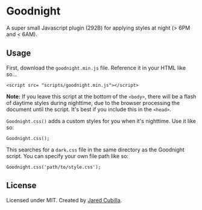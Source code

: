 # Goodnight

A super small Javascript plugin (292B) for applying styles at night (> 6PM and < 6AM).

## Usage

First, download the `goodnight.min.js` file. Reference it in your HTML like so...

```
<script src= "scripts/goodnight.min.js"></script>
```

**Note:** If you leave this script at the bottom of the `<body>`, there will be a flash of daytime styles during nighttime, due to the browser processing the document until the script. It's best if you include this in the `<head>`.

`Goodnight.css()` adds a custom styles for you when it's nighttime. Use it like so:

```
Goodnight.css();
```

This searches for a `dark.css` file in the same directory as the Goodnight script. You can specify your own file path like so:

```
Goodnight.css('path/to/style.css');
```

## License

Licensed under MIT. Created by [Jared Cubilla](https://github.com/JaredCubilla).
